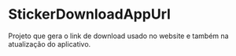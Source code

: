 # StickerDownloadAppUrl

Projeto que gera o link de download usado no website e também na atualização do aplicativo.
